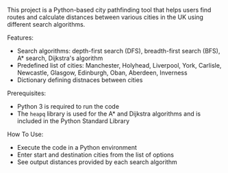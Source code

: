 This project is a Python-based city pathfinding tool that helps users find routes and calculate distances between various cities in the UK using different search algorithms.

Features:
  - Search algorithms: depth-first search (DFS), breadth-first search (BFS), A* search, Dijkstra's algorithm
  - Predefined list of cities: Manchester, Holyhead, Liverpool, York, Carlisle, Newcastle, Glasgow, Edinburgh, Oban, Aberdeen, Inverness
  - Dictionary defining distnaces between cities

Prerequisites:
  - Python 3 is required to run the code
  - The `heapq` library is used for the A* and Dijkstra algorithms and is included in the Python Standard Library

How To Use:
  - Execute the code in a Python environment
  - Enter start and destination cities from the list of options
  - See output distances provided by each search algorithm
